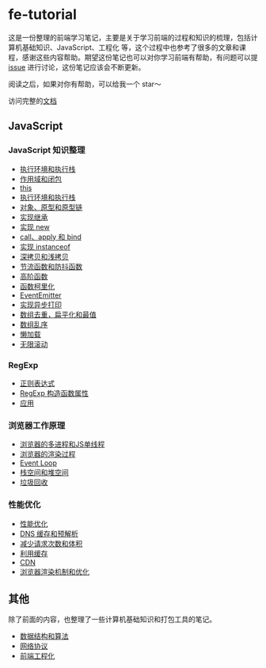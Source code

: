 # fe-tutorial

这是一份整理的前端学习笔记，主要是关于学习前端的过程和知识的梳理，包括计算机基础知识、JavaScript、工程化 等，这个过程中也参考了很多的文章和课程，感谢这些内容帮助。期望这份笔记也可以对你学习前端有帮助，有问题可以提 [issue](https://github.com/niexia/fe-tutorial/issues) 进行讨论，这份笔记应该会不断更新。

阅读之后，如果对你有帮助，可以给我一个 star～

访问完整的[文档](https://niexia.github.io/fe-tutorial/)

## JavaScript

### JavaScript 知识整理

- [执行环境和执行栈](https://niexia.github.io/fe-tutorial/javaScript/%E6%89%A7%E8%A1%8C%E7%8E%AF%E5%A2%83%E5%92%8C%E6%89%A7%E8%A1%8C%E6%A0%88.html)
- [作用域和闭包](https://niexia.github.io/fe-tutorial/javaScript/%E4%BD%9C%E7%94%A8%E5%9F%9F%E5%92%8C%E9%97%AD%E5%8C%85.html)
- [this]()
- [执行环境和执行栈](https://niexia.github.io/fe-tutorial/javaScript/this.html)
- [对象、原型和原型链](https://niexia.github.io/fe-tutorial/javaScript/%E5%AF%B9%E8%B1%A1%E3%80%81%E5%8E%9F%E5%9E%8B%E5%92%8C%E5%8E%9F%E5%9E%8B%E9%93%BE.html)
- [实现继承](https://niexia.github.io/fe-tutorial/javaScript/%E5%AE%9E%E7%8E%B0%E7%BB%A7%E6%89%BF.html#%E5%8E%9F%E5%9E%8B%E9%93%BE)
- [实现 new](https://niexia.github.io/fe-tutorial/javaScript/%E5%AE%9E%E7%8E%B0new.html)
- [call、apply 和 bind](https://niexia.github.io/fe-tutorial/javaScript/%E5%AE%9E%E7%8E%B0call,apply%E5%92%8Cbind.html#call)
- [实现 instanceof](https://niexia.github.io/fe-tutorial/javaScript/%E5%AE%9E%E7%8E%B0instanceof.html)
- [深拷贝和浅拷贝](https://niexia.github.io/fe-tutorial/javaScript/%E6%B7%B1%E6%8B%B7%E8%B4%9D%E5%92%8C%E6%B5%85%E6%8B%B7%E8%B4%9D.html)
- [节流函数和防抖函数](https://niexia.github.io/fe-tutorial/javaScript/%E8%8A%82%E6%B5%81%E5%87%BD%E6%95%B0%E5%92%8C%E9%98%B2%E6%8A%96%E5%87%BD%E6%95%B0.html)
- [高阶函数](https://niexia.github.io/fe-tutorial/javaScript/%E9%AB%98%E9%98%B6%E5%87%BD%E6%95%B0.html)
- [函数柯里化](https://niexia.github.io/fe-tutorial/javaScript/%E5%87%BD%E6%95%B0%E6%9F%AF%E9%87%8C%E5%8C%96.html)
- [EventEmitter](https://niexia.github.io/fe-tutorial/javaScript/EventEmitter.html)
- [实现异步打印](https://niexia.github.io/fe-tutorial/javaScript/%E5%AE%9E%E7%8E%B0%E5%BC%82%E6%AD%A5%E6%89%93%E5%8D%B0.html)
- [数组去重，扁平化和最值](https://niexia.github.io/fe-tutorial/javaScript/%E6%95%B0%E7%BB%84%E5%8E%BB%E9%87%8D,%E6%89%81%E5%B9%B3%E5%8C%96%E5%92%8C%E6%9C%80%E5%80%BC.html)
- [数组乱序](https://niexia.github.io/fe-tutorial/javaScript/%E6%95%B0%E7%BB%84%E4%B9%B1%E5%BA%8F.html)
- [懒加载](https://niexia.github.io/fe-tutorial/javaScript/%E6%87%92%E5%8A%A0%E8%BD%BD.html)
- [无限滚动](https://niexia.github.io/fe-tutorial/javaScript/%E6%97%A0%E9%99%90%E6%BB%9A%E5%8A%A8.html)

### RegExp

- [正则表达式](https://niexia.github.io/fe-tutorial/javaScript/RegExp/%E6%AD%A3%E5%88%99%E8%A1%A8%E8%BE%BE%E5%BC%8F.html)
- [RegExp 构造函数属性](https://niexia.github.io/fe-tutorial/javaScript/RegExp/RegExp%E7%9A%84%E5%B1%9E%E6%80%A7%E5%92%8C%E6%96%B9%E6%B3%95.html#%E5%AE%9A%E4%B9%89%E6%96%B9%E5%BC%8F)
- [应用](https://niexia.github.io/fe-tutorial/javaScript/RegExp/%E5%BA%94%E7%94%A8.html)

### 浏览器工作原理

- [浏览器的多进程和JS单线程](https://niexia.github.io/fe-tutorial/javaScript/browser/%E6%B5%8F%E8%A7%88%E5%99%A8%E7%9A%84%E5%A4%9A%E8%BF%9B%E7%A8%8B%E5%92%8CJS%E5%8D%95%E7%BA%BF%E7%A8%8B.html)
- [浏览器的渲染过程](https://niexia.github.io/fe-tutorial/javaScript/browser/%E6%B5%8F%E8%A7%88%E5%99%A8%E6%B8%B2%E6%9F%93%E8%BF%87%E7%A8%8B.html)
- [Event Loop](https://niexia.github.io/fe-tutorial/javaScript/browser/EventLoop.html)
- [栈空间和堆空间](https://niexia.github.io/fe-tutorial/javaScript/browser/%E6%A0%88%E7%A9%BA%E9%97%B4%E5%92%8C%E5%A0%86%E7%A9%BA%E9%97%B4.html)
- [垃圾回收](https://niexia.github.io/fe-tutorial/javaScript/browser/%E5%9E%83%E5%9C%BE%E5%9B%9E%E6%94%B6.html)

### 性能优化

- [性能优化](https://niexia.github.io/fe-tutorial/javaScript/effective/%E6%80%A7%E8%83%BD%E4%BC%98%E5%8C%96.html#%E8%AF%B7%E6%B1%82%E8%BF%87%E7%A8%8B)
- [DNS 缓存和预解析](https://niexia.github.io/fe-tutorial/javaScript/effective/DNS%E7%BC%93%E5%AD%98%E5%92%8C%E9%A2%84%E8%A7%A3%E6%9E%90.html#dns-%E8%A7%A3%E6%9E%90%E8%BF%87%E7%A8%8B)
- [减少请求次数和体积](https://niexia.github.io/fe-tutorial/javaScript/effective/%E5%87%8F%E5%B0%91%E8%AF%B7%E6%B1%82%E6%AC%A1%E6%95%B0%E5%92%8C%E4%BD%93%E7%A7%AF.html#webpack-%E8%A6%81%E5%81%9A%E7%9A%84%E4%BC%98%E5%8C%96)
- [利用缓存](https://niexia.github.io/fe-tutorial/javaScript/effective/%E5%88%A9%E7%94%A8%E7%BC%93%E5%AD%98.html#http-%E7%BC%93%E5%AD%98)
- [CDN](https://niexia.github.io/fe-tutorial/javaScript/effective/CDN.html#cdn-%E7%9A%84%E8%BF%87%E7%A8%8B)
- [浏览器渲染机制和优化](https://niexia.github.io/fe-tutorial/javaScript/effective/%E6%B5%8F%E8%A7%88%E5%99%A8%E6%B8%B2%E6%9F%93%E6%9C%BA%E5%88%B6%E5%92%8C%E4%BC%98%E5%8C%96.html#_1-%E6%9C%8D%E5%8A%A1%E7%AB%AF%E6%B8%B2%E6%9F%93-%E6%9B%B4%E5%BF%AB%E9%80%9F%E5%9C%B0%E7%9C%8B%E5%88%B0%E5%AE%8C%E6%95%B4%E6%B8%B2%E6%9F%93%E7%9A%84%E9%A1%B5%E9%9D%A2)

## 其他

除了前面的内容，也整理了一些计算机基础知识和打包工具的笔记。

- [数据结构和算法](https://niexia.github.io/fe-tutorial/algo/)
- [网络协议](https://niexia.github.io/fe-tutorial/network/)
- [前端工程化](https://niexia.github.io/fe-tutorial/fee/)

